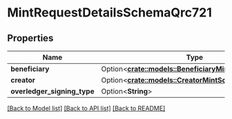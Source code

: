 # MintRequestDetailsSchemaQrc721

## Properties

Name | Type | Description | Notes
------------ | ------------- | ------------- | -------------
**beneficiary** | Option<[**crate::models::BeneficiaryMintSchemaQrc721**](BeneficiaryMintSchemaQrc721.md)> |  | [optional]
**creator** | Option<[**crate::models::CreatorMintSchema**](CreatorMintSchema.md)> |  | [optional]
**overledger_signing_type** | Option<**String**> |  | [optional]

[[Back to Model list]](../README.md#documentation-for-models) [[Back to API list]](../README.md#documentation-for-api-endpoints) [[Back to README]](../README.md)


